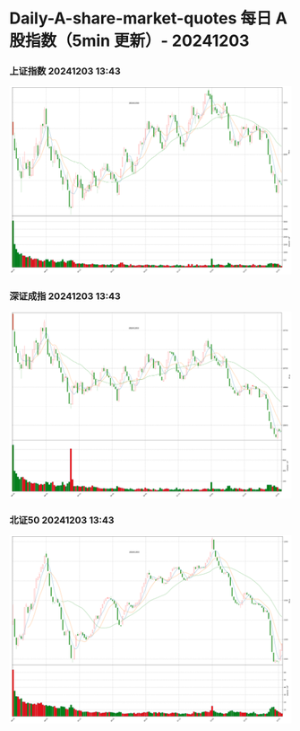 
# Daily-A-share-market-quotes 每日 A 股指数（5min 更新）- 20241203

### 上证指数 20241203 13:43
![](./fig/2024/12/20241203-sh000001.png)

### 深证成指 20241203 13:43
![](./fig/2024/12/20241203-sz399001.png)

### 北证50 20241203 13:43
![](./fig/2024/12/20241203-bj899050.png)
